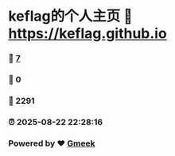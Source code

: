 # keflag的个人主页 :link: https://keflag.github.io 
### :page_facing_up: [7](https://keflag.github.io/tag.html) 
### :speech_balloon: 0 
### :hibiscus: 2291 
### :alarm_clock: 2025-08-22 22:28:16 
### Powered by :heart: [Gmeek](https://github.com/Meekdai/Gmeek)
